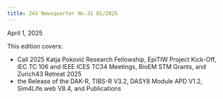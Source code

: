 ```yaml
---
title: Z43 Newsquarter No.31 Q1/2025
---
```

April 1, 2025

This edition covers:  
- Call 2025 Katja Poković Research Fellowship, EpiTIW Project Kick-Off, IEC TC 106 and IEEE ICES TC34 Meetings, BioEM STM Grants, and Zurich43 Retreat 2025
- the Release of the DAK-R, TIBS-R V3.2, DASY8 Module APD V1.2, Sim4Life.web V8.4, and Publications
